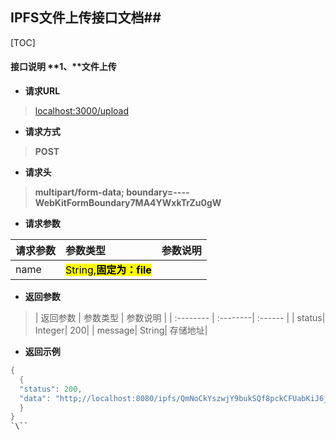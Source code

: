 ## IPFS文件上传接口文档##

[TOC]

#### 接口说明 **1、**文件上传

- **请求URL**
> [localhost:3000/upload](#)

- **请求方式** 
>**POST**

- **请求头**
>**multipart/form-data; boundary=----WebKitFormBoundary7MA4YWxkTrZu0gW**

- **请求参数**
>
 | 请求参数      |     参数类型 |   参数说明   |
| :-------- | :--------| :------ |
| name|  <mark>String,**固定为：file**</mark>|  |

- **返回参数**
> | 返回参数      |     参数类型 |   参数说明   |
| :-------- | :--------| :------ |
| status|   Integer|  200|
| message|   String|  存储地址|

- **返回示例**
>    
```java 
{
  {
  "status": 200,
  "data": "http;//localhost:8080/ipfs/QmNoCkYszwjY9bukSQf8pckCFUabKiJ6j3GEHaGLzMrGKi"
  }
}
`\``
